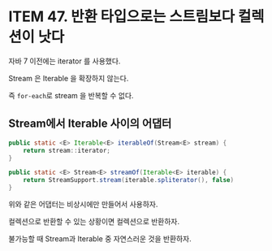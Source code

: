 # ITEM 47. 반환 타입으로는 스트림보다 컬렉션이 낫다

자바 7 이전에는 iterator 를 사용했다.

Stream 은 Iterable 을 확장하지 않는다.

즉 `for-each`로 stream 을 반복할 수 없다.

## Stream에서 Iterable 사이의 어댑터

```java
public static <E> Iterable<E> iterableOf(Stream<E> stream) {
    return stream::iterator;
}

public static <E> Stream<E> streamOf(Iterable<E> iterable) {
    return StreamSupport.stream(iterable.spliterator(), false)
}
```

위와 같은 어댑터는 비상시에만 만들어서 사용하자.

컬렉션으로 반환할 수 있는 상황이면 컬렉션으로 반환하자.

불가능할 때 Stream과 Iterable 중 자연스러운 것을 반환하자.